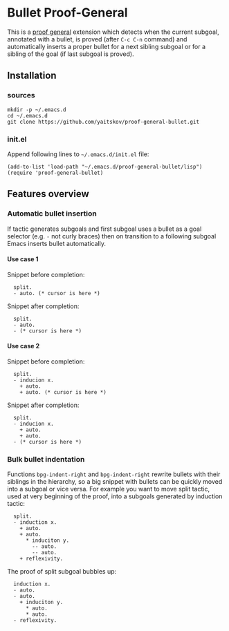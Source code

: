 # Bullet Proof-General

This is a [proof general](https://github.com/ProofGeneral) extension
which detects when the current subgoal, annotated with a bullet, is
proved (after `C-c C-n` command) and automatically inserts a proper
bullet for a next sibling subgoal or for a sibling of the goal (if
last subgoal is proved).

## Installation

### sources

``` shell
mkdir -p ~/.emacs.d
cd ~/.emacs.d
git clone https://github.com/yaitskov/proof-general-bullet.git
```

### init.el

Append following lines to `~/.emacs.d/init.el` file:

``` emacs-lisp
(add-to-list 'load-path "~/.emacs.d/proof-general-bullet/lisp")
(require 'proof-general-bullet)
```

## Features overview

### Automatic bullet insertion

If tactic generates subgoals and first subgoal uses a bullet as a goal
selector (e.g. `-` not curly braces) then on transition to a following subgoal
Emacs inserts bullet automatically.

#### Use case 1
Snippet before completion:
``` coq
  split.
  - auto. (* cursor is here *)
```

Snippet after completion:
``` coq
  split.
  - auto.
  - (* cursor is here *)
```

#### Use case 2
Snippet before completion:
``` coq
  split.
  - inducion x.
    + auto.
    + auto. (* cursor is here *)
```

Snippet after completion:
``` coq
  split.
  - inducion x.
    + auto.
    + auto.
  - (* cursor is here *)
```

### Bulk bullet indentation

Functions `bpg-indent-right` and `bpg-indent-right` rewrite bullets
with their siblings in the hierarchy, so a big snippet with bullets
can be quickly moved into a subgoal or vice versa.  For example you
want to move split tactic, used at very beginning of the proof, into a
subgoals generated by induction tactic:

```coq
  split.
  - induction x.
    + auto.
    + auto.
      * induciton y.
        -- auto.
        -- auto.
    + reflexivity.
```

The proof of split subgoal bubbles up:
```coq
  induction x.
  - auto.
  - auto.
    + induciton y.
      * auto.
      * auto.
  - reflexivity.
```
